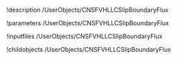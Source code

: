 !description /UserObjects/CNSFVHLLCSlipBoundaryFlux

!parameters /UserObjects/CNSFVHLLCSlipBoundaryFlux

!inputfiles /UserObjects/CNSFVHLLCSlipBoundaryFlux

!childobjects /UserObjects/CNSFVHLLCSlipBoundaryFlux
